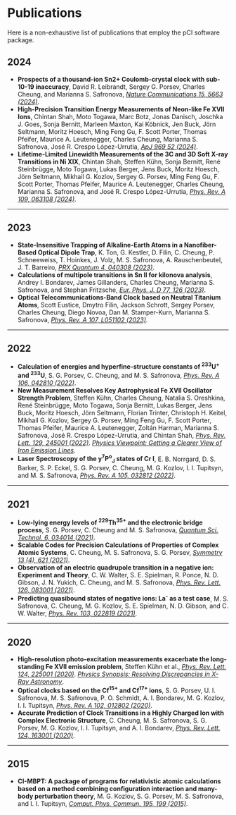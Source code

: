 # Publications

Here is a non-exhaustive list of publications that employ the pCI software package.

## 2024
- **Prospects of a thousand-ion Sn2+ Coulomb-crystal clock with sub-10-19 inaccuracy**, David R. Leibrandt, Sergey G. Porsev, Charles Cheung, and Marianna S. Safronova, *[Nature Communications 15, 5663 (2024)](https://www.nature.com/articles/s41467-024-49241-w)*. 
- **High-Precision Transition Energy Measurements of Neon-like Fe XVII Ions**, Chintan Shah, Moto Togawa, Marc Botz, Jonas Danisch, Joschka J. Goes, Sonja Bernitt, Marleen Maxton, Kai Köbnick, Jen Buck, Jörn Seltmann, Moritz Hoesch, Ming Feng Gu, F. Scott Porter, Thomas Pfeifer, Maurice A. Leutenegger, Charles Cheung, Marianna S. Safronova, José R. Crespo López-Urrutia, *[ApJ 969 52 (2024)](https://iopscience.iop.org/article/10.3847/1538-4357/ad454b)*. 
- **Lifetime-Limited Linewidth Measurements of the 3C and 3D Soft X-ray Transitions in Ni XIX**, Chintan Shah, Steffen Kühn, Sonja Bernitt, René Steinbrügge, Moto Togawa, Lukas Berger, Jens Buck, Moritz Hoesch, Jörn Seltmann, Mikhail G. Kozlov, Sergey G. Porsev, Ming Feng Gu, F. Scott Porter, Thomas Pfeifer, Maurice A. Leutenegger, Charles Cheung, Marianna S. Safronova, and José R. Crespo López-Urrutia, *[Phys. Rev. A 109, 063108 (2024)](https://journals.aps.org/pra/abstract/10.1103/PhysRevA.109.063108)*. 

---
## 2023
- **State-Insensitive Trapping of Alkaline-Earth Atoms in a Nanofiber-Based Optical Dipole Trap**, K. Ton, G. Kestler, D. Filin, C. Cheung, P. Schneeweiss, T. Hoinkes, J. Volz, M. S. Safronova, A. Rauschenbeutel, J. T. Barreiro, *[PRX Quantum 4, 040308 (2023)](https://journals.aps.org/prxquantum/abstract/10.1103/PRXQuantum.4.040308)*.
- **Calculations of multipole transitions in Sn II for kilonova analysis**, Andrey I. Bondarev, James Gillanders, Charles Cheung, Marianna S. Safronova, and Stephan Fritzsche, *[Eur. Phys. J. D 77, 126 (2023)](https://link.springer.com/article/10.1140/epjd/s10053-023-00695-5)*. 
- **Optical Telecommunications-Band Clock based on Neutral Titanium Atoms**, Scott Eustice, Dmytro Filin, Jackson Schrott, Sergey Porsev, Charles Cheung, Diego Novoa, Dan M. Stamper-Kurn, Marianna S. Safronova, *[Phys. Rev. A 107, L051102 (2023)](https://journals.aps.org/pra/abstract/10.1103/PhysRevA.107.L051102)*.

---
## 2022
- **Calculation of energies and hyperfine-structure constants of <sup>233</sup>U<sup>+</sup> and <sup>233</sup>U**, S. G. Porsev, C. Cheung, and M. S. Safronova, *[Phys. Rev. A 106, 042810 (2022)](https://journals.aps.org/pra/abstract/10.1103/PhysRevA.106.042810)*.
- **New Measurement Resolves Key Astrophysical Fe XVII Oscillator Strength Problem**, Steffen Kühn, Charles Cheung, Natalia S. Oreshkina, René Steinbrügge, Moto Togawa, Sonja Bernitt, Lukas Berger, Jens Buck, Moritz Hoesch, Jörn Seltmann, Florian Trinter, Christoph H. Keitel, Mikhail G. Kozlov, Sergey G. Porsev, Ming Feng Gu, F. Scott Porter, Thomas Pfeifer, Maurice A. Leutenegger, Zoltán Harman, Marianna S. Safronova, José R. Crespo López-Urrutia, and Chintan Shah, *[Phys. Rev. Lett. 129, 245001 (2022)](https://journals.aps.org/prl/abstract/10.1103/PhysRevLett.129.245001)*. *[Physics Viewpoint: Getting a Clearer View of Iron Emission Lines](https://physics.aps.org/articles/v15/187)*.
- **Laser Spectroscopy of the y<sup>7</sup>P<sup>o</sup><sub>J</sub> states of Cr I**, E. B. Norrgard, D. S. Barker, S. P. Eckel, S. G. Porsev, C. Cheung, M. G. Kozlov, I. I. Tupitsyn, and M. S. Safronova, *[Phys. Rev. A 105, 032812 (2022)](https://journals.aps.org/pra/abstract/10.1103/PhysRevA.105.032812)*.

---
## 2021
- **Low-lying energy levels of <sup>229</sup>Th<sup>35+</sup> and the electronic bridge process**, S. G. Porsev, C. Cheung and M. S. Safronova, *[Quantum Sci. Technol. 6, 034014 (2021)](https://iopscience.iop.org/article/10.1088/2058-9565/ac08f1)*.
- **Scalable Codes for Precision Calculations of Properties of Complex Atomic Systems**, C. Cheung, M. S. Safronova, S. G. Porsev, *[Symmetry 13 (4), 621 (2021)](https://www.mdpi.com/2073-8994/13/4/621)*.
- **Observation of an electric quadrupole transition in a negative ion: Experiment and Theory**, C. W. Walter, S. E. Spielman, R. Ponce, N. D. Gibson, J. N. Yukich, C. Cheung, and M. S. Safronova, *[Phys. Rev. Lett. 126, 083001 (2021)](https://journals.aps.org/prl/abstract/10.1103/PhysRevLett.126.083001)*.
- **Predicting quasibound states of negative ions: La<sup>-</sup> as a test case**, M. S. Safronova, C. Cheung, M. G. Kozlov, S. E. Spielman, N. D. Gibson, and C. W. Walter, *[Phys. Rev. 103, 022819 (2021)](https://journals.aps.org/pra/abstract/10.1103/PhysRevA.103.022819)*.
  
---
## 2020
- **High-resolution photo-excitation measurements exacerbate the long-standing Fe XVII emission problem**, Steffen Kühn et al., *[Phys. Rev. Lett. 124, 225001 (2020)](https://journals.aps.org/prl/abstract/10.1103/PhysRevLett.124.225001)*. *[Physics Synopsis: Resolving Discrepancies in X-Ray Astronomy](https://physics.aps.org/articles/v13/s69)*.
- **Optical clocks based on the Cf<sup>15+</sup> and Cf<sup>17+</sup> ions**, S. G. Porsev, U. I. Safronova, M. S. Safronova, P. O. Schmidt, A. I. Bondarev, M. G. Kozlov, I. I. Tupitsyn, *[Phys. Rev. A 102, 012802 (2020)](https://journals.aps.org/pra/abstract/10.1103/PhysRevA.102.012802)*.
- **Accurate Prediction of Clock Transitions in a Highly Charged Ion with Complex Electronic Structure**, C. Cheung, M. S. Safronova, S. G. Porsev, M. G. Kozlov, I. I. Tupitsyn, and A. I. Bondarev, *[Phys. Rev. Lett. 124, 163001 (2020)](https://journals.aps.org/prl/abstract/10.1103/PhysRevLett.124.163001)*.

---
## 2015
- **CI-MBPT: A package of programs for relativistic atomic calculations based on a method combining configuration interaction and many-body perturbation theory**, M. G. Kozlov, S. G. Porsev, M. S. Safronova, and I. I. Tupitsyn, *[Comput. Phys. Commun. 195, 199 (2015)](http://www.sciencedirect.com/science/article/pii/S001046551500185X)*.